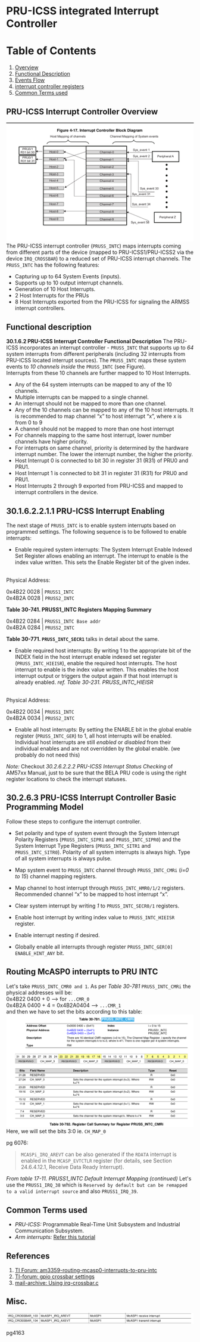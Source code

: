 # PRU-ICSS integrated Interrupt Controller

# Table of Contents
1. [Overview](#overview)
2. [Functional Description]()
3. [Events Flow]()
4. [interrupt controller registers]()
5. [Common Terms used](#comterms)


## PRU-ICSS Interrupt Controller Overview <a name="overview"></a>
![int-overview](photos/int-overview.png)
The PRU-ICSS interrupt controller (`PRUSS_INTC`) maps interrupts coming from different parts of the device (mapped to PRU-ICSS1/PRU-ICSS2 via the device `IRQ_CROSSBAR`) to a reduced set of PRU-ICSS interrupt channels.
The `PRUSS_INTC` has the following features:
- Capturing up to 64 System Events (inputs).
- Supports up to 10 output interrupt channels.
- Generation of 10 Host Interrupts.
- 2 Host Interrupts for the PRUs
- 8 Host Interrupts exported from the PRU-ICSS for signaling the ARMSS interrupt controllers.

## Functional description
**30.1.6.2 PRU-ICSS Interrupt Controller Functional Description**
The PRU-ICSS incorporates an interrupt controller - `PRUSS_INTC` that supports up to _64_ system interrupts from different peripherals (including 32 interrupts from PRU-ICSS located interrupt sources). The `PRUSS_INTC` maps these system events to _10 channels inside_ the `PRUSS_INTC` (see Figure). <br>
Interrupts from these 10 channels are further mapped to 10 Host Interrupts.

- Any of the 64 system interrupts can be mapped to any of the 10 channels.
- Multiple interrupts can be mapped to a single channel.
- An interrupt should not be mapped to more than one channel.
- Any of the 10 channels can be mapped to any of the 10 host interrupts. It is recommended to map
channel “x” to host interrupt “x”, where x is from 0 to 9
- A channel should not be mapped to more than one host interrupt
- For channels mapping to the same host interrupt, lower number channels have higher priority.
- For interrupts on same channel, priority is determined by the hardware interrupt number. The lower the
interrupt number, the higher the priority.
- Host Interrupt 0 is connected to bit 30 in register 31 (R31) of PRU0 and PRU1.
- Host Interrupt 1 is connected to bit 31 in register 31 (R31) for PRU0 and PRU1.
- Host Interrupts 2 through 9 exported from PRU-ICSS and mapped to interrupt controllers in the device.

## 30.1.6.2.2.1.1 PRU-ICSS Interrupt Enabling
The next stage of `PRUSS_INTC` is to enable system interrupts based on programmed settings. The
following sequence is to be followed to enable interrupts:
- Enable required system interrupts: The System Interrupt Enable Indexed Set Register allows enabling an interrupt. The interrupt to enable is the index value written. This sets the Enable Register bit of the given index.
<br>
Physical Address: <br>

0x4B22 0028 | `PRUSS1_INTC` <br>
0x4B2A 0028 | `PRUSS2_INTC` <br>

**Table 30-741. PRUSS1_INTC Registers Mapping Summary**

0x4B22 0284 | `PRUSS1_INTC Base addr` <br>
0x4B2A 0284 | `PRUSS2_INTC` <br>

**Table 30-771. `PRUSS_INTC_SECR1`** talks in detail about the same.

- Enable required host interrupts: By writing 1 to the appropriate bit of the INDEX field in the host
interrupt enable indexed set register (`PRUSS_INTC_HIEISR`), enable the required host interrupts. The
host interrupt to enable is the index value written. This enables the host interrupt output or triggers the
output again if that host interrupt is already enabled.
*ref. Table 30-231. PRUSS_INTC_HIEISR*
<br>
Physical Address:<br>

0x4B22 0034 | `PRUSS1_INTC` <br>
0x4B2A 0034 | `PRUSS2_INTC` <br>

- Enable all host interrupts: By setting the ENABLE bit in the global enable register (`PRUSS_INTC_GER`) to 1, all host interrupts will be enabled. Individual host interrupts are still _enabled_ or _disabled_ from their individual enables and are not overridden by the global enable. (we probably do not need this)

*Note:* Checkout _30.2.6.2.2.2 PRU-ICSS Interrupt Status Checking_ of AM57xx Manual, just to be sure that the BELA PRU code is using the right register locations to check the interrupt statuses.

## 30.2.6.3 PRU-ICSS Interrupt Controller Basic Programming Model
Follow these steps to configure the interrupt controller.
<br>
- Set polarity and type of system event through the System Interrupt Polarity Registers (`PRUSS_INTC_SIPR1` and `PRUSS_INTC_SIPR0`) and the System Interrupt Type Registers (`PRUSS_INTC_SITR1` and `PRUSS_INTC_SITR0`). Polarity of all system interrupts is always high. Type of all system interrupts is always pulse.

- Map system event to `PRUSS_INTC` channel through `PRUSS_INTC_CMRi` (_i=0 to 15_) channel mapping registers.
- Map channel to host interrupt through `PRUSS_INTC_HMR0/1/2` registers. Recommended channel “x” to be mapped to host interrupt “x”.
- Clear system interrupt by writing _1_ to `PRUSS_INTC_SECR0/1` registers.
- Enable host interrupt by writing index value to `PRUSS_INTC_HIEISR` register.
- Enable interrupt nesting if desired.
- Globally enable all interrupts through register `PRUSS_INTC_GER[0] ENABLE_HINT_ANY` bit.

## Routing McASP0 interrupts to PRU INTC
Let's take `PRUSS_INTC_CMR0 and 1`. As per _Table 30-781_ `PRUSS_INTC_CMRi` the physical addresses will be:
<br>
0x4B22 0400 + 0 --> for `...CMR_0` <br>
0x4B2A 0400 + 4 = 0x4B2A0404 --> `...CMR_1` <br>
and then we have to set the bits according to this table:
![](photos/PRUSS_INTC_CMRi.png)
Here, we will set the bits 3:0 ie. `CH_MAP_0` 

pg 6076:
> `MCASPi_IRQ_AREVT` can be also generated if the `RDATA` interrupt is enabled in the `MCASP_EVTCTLR` register (for details, see Section 24.6.4.12.1, Receive Data Ready Interrupt).

*From table 17-11. PRUSS1_INTC Default Interrupt Mapping (continued)*
Let's use the `PRUSS1_IRQ_38` which is `Reserved by default but can be remapped to a
valid interrupt source` and also `PRUSS1_IRQ_39`. 

## Common Terms used <a name="comterms"></a>
- *PRU-ICSS:* Programmable Real-Time Unit Subsystem and Industrial Communication Subsystem.
- *Arm interrupts:* [Refer this tutorial](https://www.electronicshub.org/arm-interrupt-tutorial/)

## References
1. [TI Forum: am3359-routing-mcasp0-interrupts-to-pru-intc](https://e2e.ti.com/support/processors-group/processors/f/processors-forum/598002/am3359-routing-mcasp0-interrupts-to-pru-intc)
2. [TI-forum: gpio crossbar settings](https://e2e.ti.com/support/processors-group/processors/f/processors-forum/504356/notify-overwrites-gpio-crossbar-setting)
3. [mail-archive: Using irq-crossbar.c](https://www.mail-archive.com/search?l=linux-kernel@vger.kernel.org&q=subject:%22Re%5C%3A+Using+irq%5C-crossbar.c%22&o=newest&f=1)

## Misc.
![](photos/mcasp-crossbar.png)

pg4163
